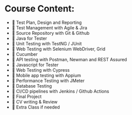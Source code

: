 # Course Content:

- 💢 Test Plan, Design and Reporting
- 💢 Test Management with Agile & Jira
- 💢 Source Repository with Git & Github
- 💢 Java for Tester
- 💢 Unit Testing with TestNG / JUnit
- 💢 Web Testing with Selenium WebDriver, Grid
- 💢 Cucumber
- 💢 API testing with Postman, Newman and REST Assured
- 💢 Javascript for Tester
- 💢 Web Testing with Cypress
- 💢 Mobile app testing with Appium
- 💢 Performance Testing with JMeter
- 💢 Database Testing
- 💢 CI/CD pipelines with Jenkins / Github Actions
- 💢 Final Project
- 💢 CV writing & Review
- 💢 Extra Class if needed
